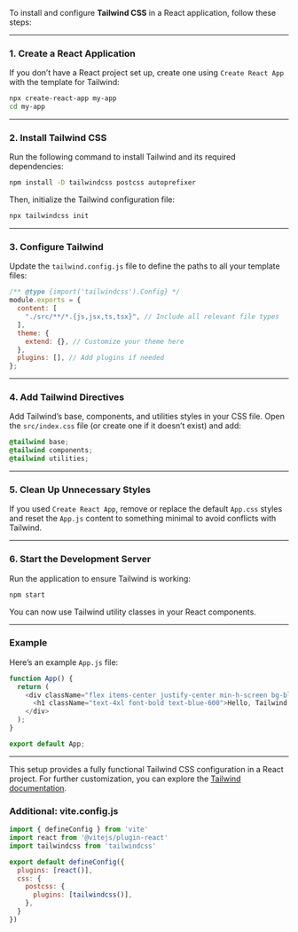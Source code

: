 To install and configure **Tailwind CSS** in a React application, follow these steps:

------

### 1. **Create a React Application**

If you don’t have a React project set up, create one using `Create React App` with the template for Tailwind:

```bash
npx create-react-app my-app
cd my-app
```

------

### 2. **Install Tailwind CSS**

Run the following command to install Tailwind and its required dependencies:

```bash
npm install -D tailwindcss postcss autoprefixer
```

Then, initialize the Tailwind configuration file:

```bash
npx tailwindcss init
```

------

### 3. **Configure Tailwind**

Update the `tailwind.config.js` file to define the paths to all your template files:

```javascript
/** @type {import('tailwindcss').Config} */
module.exports = {
  content: [
    "./src/**/*.{js,jsx,ts,tsx}", // Include all relevant file types
  ],
  theme: {
    extend: {}, // Customize your theme here
  },
  plugins: [], // Add plugins if needed
};
```

------

### 4. **Add Tailwind Directives**

Add Tailwind’s base, components, and utilities styles in your CSS file. Open the `src/index.css` file (or create one if it doesn’t exist) and add:

```css
@tailwind base;
@tailwind components;
@tailwind utilities;
```

------

### 5. **Clean Up Unnecessary Styles**

If you used `Create React App`, remove or replace the default `App.css` styles and reset the `App.js` content to something minimal to avoid conflicts with Tailwind.

------

### 6. **Start the Development Server**

Run the application to ensure Tailwind is working:

```bash
npm start
```

You can now use Tailwind utility classes in your React components.

------

### Example

Here’s an example `App.js` file:

```javascript
function App() {
  return (
    <div className="flex items-center justify-center min-h-screen bg-blue-100">
      <h1 className="text-4xl font-bold text-blue-600">Hello, Tailwind CSS!</h1>
    </div>
  );
}

export default App;
```

------

This setup provides a fully functional Tailwind CSS configuration in a React project. For further customization, you can explore the [Tailwind documentation](https://tailwindcss.com/docs/installation).

### Additional: vite.config.js

```js
import { defineConfig } from 'vite'
import react from '@vitejs/plugin-react'
import tailwindcss from 'tailwindcss'

export default defineConfig({
  plugins: [react()],
  css: {
    postcss: {
      plugins: [tailwindcss()],
    },
  }
})
```



